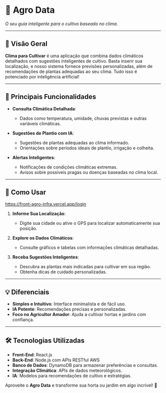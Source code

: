 # 🌱 **Agro Data**  
*O seu guia inteligente para o cultivo baseado no clima.*

---

## 📝 **Visão Geral**
**Clima para Cultivar** é uma aplicação que combina dados climáticos detalhados com sugestões inteligentes de cultivo. Basta inserir sua localização, e nosso sistema fornece previsões personalizadas, além de recomendações de plantas adequadas ao seu clima. Tudo isso é potenciado por inteligência artificial!

---

## 🎯 **Principais Funcionalidades**
- **Consulta Climática Detalhada**: 
  - Dados como temperatura, umidade, chuvas previstas e outras variáveis climáticas.

- **Sugestões de Plantio com IA**: 
  - Sugestões de plantas adequadas ao clima informado.
  - Orientações sobre períodos ideais de plantio, irrigação e colheita.

- **Alertas Inteligentes**:
  - Notificações de condições climáticas extremas.
  - Avisos sobre possíveis pragas ou doenças baseadas no clima local.

---

## 🚀 **Como Usar**
https://front-agro-infra.vercel.app/login
1. **Informe Sua Localização**:
   - Digite sua cidade ou ative o GPS para localizar automaticamente sua posição.

2. **Explore os Dados Climáticos**:
   - Consulte gráficos e tabelas com informações climáticas detalhadas.

3. **Receba Sugestões Inteligentes**:
   - Descubra as plantas mais indicadas para cultivar em sua região.
   - Obtenha dicas de cuidado personalizadas.

---

## 💡 **Diferenciais**
- **Simples e Intuitivo**: Interface minimalista e de fácil uso.
- **IA Potente**: Recomendações precisas e personalizadas.
- **Foco no Agricultor Amador**: Ajuda a cultivar hortas e jardins com confiança.

---

## 🛠️ **Tecnologias Utilizadas**
- **Front-End**: React.js
- **Back-End**: Node.js com APIs RESTful AWS
- **Banco de Dados**: DynamoDB para armazenar preferências e consultas.
- **Integração Climática**: APIs de dados meteorológicos.
- **IA**: Modelos para recomendações de cultivo e estratégias.


Aproveite o **Agro Data** e transforme sua horta ou jardim em algo incrível! 🍃
